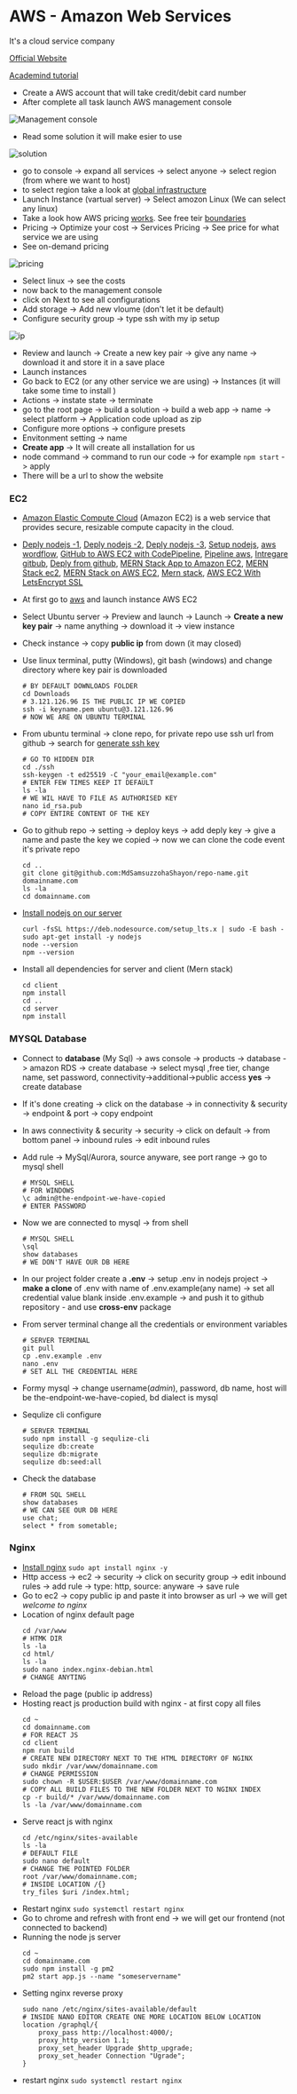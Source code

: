 # AWS - Amazon Web Services

It's a cloud service company

[Official Website](https://aws.amazon.com/)

[Academind tutorial](https://www.youtube.com/watch?v=ubCNZRNjhyo)

 - Create a AWS account that will take credit/debit card number
 - After complete all task launch AWS management console

![Management console](img/management_console.png)

 - Read some solution it will make esier to use

![solution](/img/solution.png)

 - go to console -> expand all services -> select anyone -> select region (from where we want to host)
 - to select region take a look at [global infrastructure](https://aws.amazon.com/about-aws/global-infrastructure/?hp=tile&tile=map)
 - Launch Instance (vartual server) -> Select amozon Linux (We can select any linux)
 - Take a look how AWS pricing [works](https://aws.amazon.com/pricing/?nc2=h_ql_pr). See free teir [boundaries](https://aws.amazon.com/free/?all-free-tier.sort-by=item.additionalFields.SortRank&all-free-tier.sort-order=asc&awsf.Free%20Tier%20Types=categories%23featured)
 - Pricing -> Optimize your cost -> Services Pricing -> See price for what service we are using
 - See on-demand pricing

![pricing](img/pricing.png)

 - Select linux -> see the costs
 - now back to the management console
 - click on Next to see all configurations
 - Add storage -> Add new vloume (don't let it be default)
 - Configure security group -> type ssh with my ip setup

![ip](img/ip.png)

 - Review and launch -> Create a new key pair -> give any name ->  download it and store it in a save place
 - Launch instances
 - Go back to EC2 (or any other service we are using) -> Instances (it will take some time to install )
 - Actions -> instate state -> terminate
 - go to the root page -> build a solution -> build a web app -> name -> select platform -> Application  code upload as zip
 - Configure more options -> configure presets
 - Envitonment setting -> name 
 - **Create app** -> It will create all installation for us
 - node command -> command to run our code -> for example `npm start` -> apply
 - There will be a url to show the website

### EC2
 - [Amazon Elastic Compute Cloud](https://aws.amazon.com/ec2/?ec2-whats-new.sort-by=item.additionalFields.postDateTime&ec2-whats-new.sort-order=desc) (Amazon EC2) is a web service that provides secure, resizable compute capacity in the cloud. 
 - [Deply nodejs -1](https://ourcodeworld.com/articles/read/977/how-to-deploy-a-node-js-application-on-aws-ec2-server), [Deply nodejs -2](https://mannhowie.com/aws-node#5), [Deply nodejs -3](https://www.c-sharpcorner.com/article/how-to-create-aws-ec2-instance-and-host-node-js-applications/), [Setup nodejs](https://docs.aws.amazon.com/sdk-for-javascript/v2/developer-guide/setting-up-node-on-ec2-instance.html), [aws wordflow](https://aws.amazon.com/getting-started/hands-on/deploy-nodejs-web-app/), [GitHub to AWS EC2 with CodePipeline](https://seanjziegler.com/deploying-code-from-github-to-aws-ec2-with-codepipeline/), [Pipeline aws](https://docs.aws.amazon.com/codepipeline/latest/userguide/tutorials-simple-codecommit.html), [Intregare gitbub](https://docs.aws.amazon.com/codedeploy/latest/userguide/integrations-partners-github.html), [Deply from github](https://docs.aws.amazon.com/codedeploy/latest/userguide/tutorials-github.html), [MERN Stack App to Amazon EC2](https://jasonwatmore.com/post/2019/11/18/react-nodejs-on-aws-how-to-deploy-a-mern-stack-app-to-amazon-ec2), [MERN Stack ec2](https://itnext.io/deploy-a-mongodb-expressjs-reactjs-nodejs-mern-stack-web-application-on-aws-ec2-2a0d8199a682), [MERN Stack on AWS EC2](https://keithweaverca.medium.com/setting-up-mern-stack-on-aws-ec2-6dc599be4737), [Mern stack](https://dev.to/rmiyazaki6499/deploying-a-production-ready-react-express-app-on-aws-62m), [AWS EC2 With LetsEncrypt SSL](https://betterprogramming.pub/deploy-mern-stack-app-on-aws-ec2-with-letsencrypt-ssl-8f463c01502a)

 - At first go to [aws](https://aws.amazon.com/ec2/?nc2=h_ql_prod_fs_ec2&ec2-whats-new.sort-by=item.additionalFields.postDateTime&ec2-whats-new.sort-order=desc) and launch instance AWS EC2
 - Select Ubuntu server -> Preview and launch -> Launch -> **Create a new key pair** -> name anything -> download it -> view instance
 - Check instance -> copy **public ip** from down (it may closed)
 - Use linux terminal, putty (Windows), git bash (windows) and change directory where key pair is downloaded
    ```
    # BY DEFAULT DOWNLOADS FOLDER
    cd Downloads
    # 3.121.126.96 IS THE PUBLIC IP WE COPIED
    ssh -i keyname.pem ubuntu@3.121.126.96
    # NOW WE ARE ON UBUNTU TERMINAL
    ```
 - From ubuntu terminal -> clone repo, for private repo use ssh url from github -> search for [generate ssh key](https://docs.github.com/en/github/authenticating-to-github/generating-a-new-ssh-key-and-adding-it-to-the-ssh-agent)
    ```
    # GO TO HIDDEN DIR
    cd ./ssh
    ssh-keygen -t ed25519 -C "your_email@example.com"
    # ENTER FEW TIMES KEEP IT DEFAULT
    ls -la
    # WE WIL HAVE TO FILE AS AUTHORISED KEY
    nano id_rsa.pub
    # COPY ENTIRE CONTENT OF THE KEY
    ```
 - Go to github repo -> setting -> deploy keys -> add deply key -> give a name and paste the key we copied -> now we can clone the code event it's private repo
    ```
    cd ..
    git clone git@github.com:MdSamsuzzohaShayon/repo-name.git domainname.com
    ls -la
    cd domainname.com
    ```
- [Install nodejs on our server](https://github.com/nodesource/distributions/blob/master/README.md)
    ```
    curl -fsSL https://deb.nodesource.com/setup_lts.x | sudo -E bash -
    sudo apt-get install -y nodejs
    node --version
    npm --version
    ```
 - Install all dependencies for server and client (Mern stack)
    ```
    cd client 
    npm install
    cd ..
    cd server
    npm install
    ```
### MYSQL Database
 - Connect to **database** (My Sql) -> aws console -> products -> database -> amazon RDS -> create database -> select mysql ,free tier, change name, set password, connectivity->additional->public access **yes** -> create database
 - If it's done creating -> click on the database -> in connectivity & security -> endpoint & port -> copy endpoint
 - In aws connectivity & security -> security -> click on default -> from bottom panel -> inbound rules -> edit inbound rules
 - Add rule -> MySql/Aurora, source anyware, see port range -> go to mysql shell
    ```
    # MYSQL SHELL
    # FOR WINDOWS
    \c admin@the-endpoint-we-have-copied
    # ENTER PASSWORD
    ```
 - Now we are connected to mysql -> from shell
    ```
    # MYSQL SHELL
    \sql
    show databases
    # WE DON'T HAVE OUR DB HERE
    ```
 - In our project folder create a **.env** -> setup .env in nodejs project -> **make a clone** of .env with name of .env.example(any name) -> set all credential value blank inside .env.example -> and push it to github repository - and use **cross-env** package

 - From server terminal change all the credentials or environment variables
    ```
    # SERVER TERMINAL 
    git pull
    cp .env.example .env
    nano .env
    # SET ALL THE CREDENTIAL HERE
    ```
 - Formy mysql -> change username(*admin*), password, db name, host will be the-endpoint-we-have-copied, bd dialect is mysql
 - Sequlize cli configure
    ```
    # SERVER TERMINAL 
    sudo npm install -g sequlize-cli
    sequlize db:create
    sequlize db:migrate
    sequlize db:seed:all
    ```
 - Check the database
    ```
    # FROM SQL SHELL
    show databases
    # WE CAN SEE OUR DB HERE
    use chat;
    select * from sometable;
    ```

### Nginx
 - [Install nginx](https://www.digitalocean.com/community/tutorials/how-to-install-nginx-on-ubuntu-20-04) `sudo apt install nginx -y`
 - Http access -> ec2 -> security -> click on security group -> edit inbound rules -> add rule -> type: http, source: anyware -> save rule
 - Go to ec2 -> copy public ip and paste it into browser as url -> we will get *welcome to nginx*
 - Location of nginx default page
    ```
    cd /var/www
    # HTMK DIR
    ls -la
    cd html/
    ls -la
    sudo nano index.nginx-debian.html
    # CHANGE ANYTING
    ```
 - Reload the page (public ip address)
 - Hosting react js production build with nginx - at first copy all files
    ```
    cd ~
    cd domainname.com
    # FOR REACT JS
    cd client
    npm run build
    # CREATE NEW DIRECTORY NEXT TO THE HTML DIRECTORY OF NGINX
    sudo mkdir /var/www/domainname.com
    # CHANGE PERMISSION
    sudo chown -R $USER:$USER /var/www/domainname.com
    # COPY ALL BUILD FILES TO THE NEW FOLDER NEXT TO NGINX INDEX
    cp -r build/* /var/www/domainname.com
    ls -la /var/www/domainname.com
    ```
 - Serve react js with nginx
    ```
    cd /etc/nginx/sites-available
    ls -la
    # DEFAULT FILE
    sudo nano default
    # CHANGE THE POINTED FOLDER
    root /var/www/domainname.com;
    # INSIDE LOCATION /{}
    try_files $uri /index.html;
    ```
 - Restart nginx `sudo systemctl restart nginx`
 - Go to chrome and refresh with front end -> we will get our frontend (not connected to backend)
 - Running the node js server
    ```
    cd ~
    cd domainname.com
    sudo npm install -g pm2
    pm2 start app.js --name "someservername"
    ```
 - Setting nginx reverse proxy
    ```
    sudo nano /etc/nginx/sites-available/default
    # INSIDE NANO EDITOR CREATE ONE MORE LOCATION BELOW LOCATION
    location /graphql/{
        proxy_pass http://localhost:4000/;
        proxy_http_version 1.1;
        proxy_set_header Upgrade $http_upgrade;
        proxy_set_header Connection "Ugrade";
    }
    ```
 - restart nginx `sudo systemctl restart nginx`
